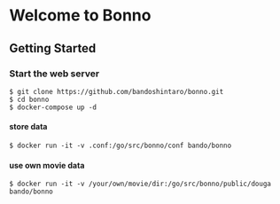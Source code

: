 # Welcome to Bonno

## Getting Started

### Start the web server

    $ git clone https://github.com/bandoshintaro/bonno.git
    $ cd bonno
    $ docker-compose up -d

#### store data

    $ docker run -it -v .conf:/go/src/bonno/conf bando/bonno

#### use own movie data

    $ docker run -it -v /your/own/movie/dir:/go/src/bonno/public/douga bando/bonno
